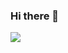 ### Hi there 👋

 <img src="https://img.shields.io/badge/React-11B48A?style=flat-square&logo=React&logoColor=white"/>
